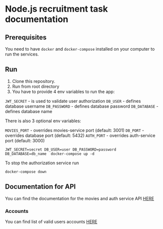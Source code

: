 # Node.js recruitment task documentation

## Prerequisites

You need to have `docker` and `docker-compose` installed on your computer to run the services.

## Run

1. Clone this repository.
2. Run from root directory
3. You have to provide 4 env variables to run the app:

`JWT_SECRET` - is used to validate user authorization
`DB_USER` - defines database username
`DB_PASSWORD` - defines database password
`DB_DATABASE` - defines database name

There is also 3 optional env variables:

`MOVIES_PORT` - overrides movies-service port (default: 3001)
`DB_PORT` - overrides database port (default: 5432)
`AUTH_PORT` - overrides auth-service port (default: 3000)

```
JWT_SECRET=secret DB_USER=user DB_PASSWORD=password DB_DATABASE=db_name  docker-compose up -d
```

To stop the authorization service run

```
docker-compose down
```

## Documentation for API

You can find the documentation for the movies and auth service API [HERE](https://documenter.getpostman.com/view/15917175/UyxjHSMg)

### Accounts

You can find list of valid users accounts [HERE](https://github.com/netguru/nodejs-recruitment-task#users)
